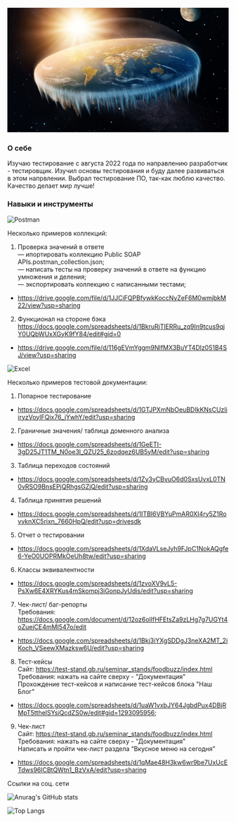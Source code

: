 ![Header](picture/123.jpeg)

### О себе

Изучаю тестирование с августа 2022 года по направлению разработчик - тестировщик. Изучил основы тестирования и буду далее развиваться в этом напрвлении. Выбрал тестирование ПО, так-как люблю качество. Качество делает мир лучше!

### Навыки и инструменты  

![Postman](https://img.shields.io/badge/Postman-ffffff?style=for-the-badge&logo=postman)

 Несколько примеров коллекций:

1. Проверка значений в ответе  
— ипортировать коллекцию Public SOAP APIs.postman_collection.json;  
— написать тесты на проверку значений в ответе на функцию умножения и деления;  
— экспортировать коллекцию с написанными тестами;

- https://drive.google.com/file/d/1JJCiFQPBfywkKoccNyZeF6M0wmjbkM22/view?usp=sharing

2. Функционал на стороне бэка  
https://docs.google.com/spreadsheets/d/1BkruRjTlERRu_zq9In9tcus9qjY0UQbWUxXGyK9fY84/edit#gid=0  
- https://drive.google.com/file/d/116gEVmYggm9NIfMX3BuYT4Dlz051B4SJ/view?usp=sharing

![Excel](https://img.shields.io/badge/Excel-008000?style=for-the-badge&logo=Microsoftexcel)

Несколько примеров тестовой документации:

1. Попарное тестирование  
- https://docs.google.com/spreadsheets/d/1GTJPXmNbOeuBDIkKNsCUzIiiryzVoylFQix76_jYwhY/edit?usp=sharing

2. Граничные значения/ таблица доменного анализа  
- https://docs.google.com/spreadsheets/d/1GeETI-3gD25JT1TM_N0oe3l_QZU25_6zodqez6UB5yM/edit?usp=sharing  

3. Таблица переходов состояний  
- https://docs.google.com/spreadsheets/d/1Zy3yCBvuO6d0SxsUvxL0TN0vRSO9BnsEPjQRhgsGZjQ/edit?usp=sharing

4. Таблица принятия решений  
- https://docs.google.com/spreadsheets/d/1ITBI6VBYuPmAR0XI4ry5Z1RovvknXC5rixn_7660HpQ/edit?usp=drivesdk

5. Отчет о тестировании  
- https://docs.google.com/spreadsheets/d/1XdaVLseJyh9FJpC1NokAQgfe6-YeO0UOPRMkOeUh8tw/edit?usp=sharing

6. Классы эквивалентности  
- https://docs.google.com/spreadsheets/d/1zvoXV9vL5-PsXw6E4XRYKus4mSkompj3iGonpJyUdis/edit?usp=sharing

7. Чек-лист/ баг-репорты  
Требования: https://docs.google.com/document/d/12oz6olIfHFEtsZa9zLHg7g7UGYt4oZuejCE4mMI547o/edit  
- https://docs.google.com/spreadsheets/d/1Bkj3iYXgSDDgJ3neXA2MT_2iKoch_VSeewXMazksw6U/edit?usp=sharing 

8. Тест-кейсы  
Сайт: https://test-stand.gb.ru/seminar_stands/foodbuzz/index.html   
    Требования: нажать на сайте сверху - "Документация"
    Прохождение тест-кейсов и написание тест-кейсов блока "Наш Блог"

- https://docs.google.com/spreadsheets/d/1uaW1vxbJY64JgbdPux4DBjRMpT5tthelSYsiQcdZS0w/edit#gid=1293095956; 

9. Чек-лист  
Сайт:  https://test-stand.gb.ru/seminar_stands/foodbuzz/index.html  
Требования: нажать на сайте сверху - "Документация"  
Написать и пройти чек-лист раздела “Вкусное меню на сегодня”

- https://docs.google.com/spreadsheets/d/1qMae48H3kw6wr9be7UxUcETdws96lCBtQWtn1_BzVxA/edit?usp=sharing


Ссылки на соц. сети

![Anurag's GitHub stats](https://github-readme-stats.vercel.app/api?username=dimonchik39&show_icons=true&theme=transparent)

![Top Langs](https://github-readme-stats.vercel.app/api/top-langs/?username=dimonchik39&hide_progress=false)